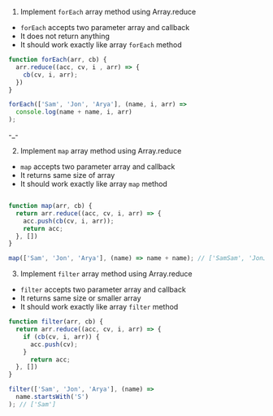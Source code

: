 1. Implement `forEach` array method using Array.reduce

- `forEach` accepts two parameter array and callback
- It does not return anything
- It should work exactly like array `forEach` method

```js
function forEach(arr, cb) {
  arr.reduce((acc, cv, i , arr) => {
    cb(cv, i, arr);
  })
}

forEach(['Sam', 'Jon', 'Arya'], (name, i, arr) =>
  console.log(name + name, i, arr)
);
```

-_-

2. Implement `map` array method using Array.reduce

- `map` accepts two parameter array and callback
- It returns same size of array
- It should work exactly like array `map` method

```js

function map(arr, cb) {
  return arr.reduce((acc, cv, i, arr) => {
    acc.push(cb(cv, i, arr));
    return acc;
  }, [])
}

map(['Sam', 'Jon', 'Arya'], (name) => name + name); // ['SamSam', 'JonJon', 'AryaArya']
```

3. Implement `filter` array method using Array.reduce

- `filter` accepts two parameter array and callback
- It returns same size or smaller array
- It should work exactly like array `filter` method

```js
function filter(arr, cb) {
  return arr.reduce((acc, cv, i, arr) => {
    if (cb(cv, i, arr)) {
      acc.push(cv);
    }
      return acc;
  }, [])
}

filter(['Sam', 'Jon', 'Arya'], (name) =>
  name.startsWith('S')
); // ['Sam']
```

